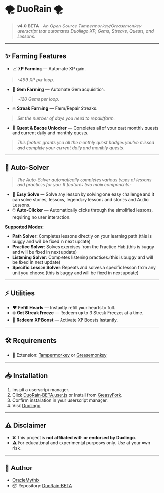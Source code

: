 # 🌪️ DuoRain 🌪️
> **v4.0 BETA** - *An Open-Source Tampermonkey/Greasemonkey userscript that automates Duolingo XP, Gems, Streaks, Quests, and Lessons.*

---

## ✨ Farming Features

- 📈 **XP Farming** — Automate XP gain.
> *~499 XP per loop.*

- 💎 **Gem Farming** — Automate Gem acquisition.
> *~120 Gems per loop.*

- 🔥 **Streak Farming** — Farm/Repair Streaks.
> *Set the number of days you need to repair/farm.*

- 🎯 **Quest & Badge Unlocker** — Completes all of your past monthly quests and current daily and monthly quests.
> *This feature grants you all the monthly quest badges you've missed and complete your current daily and monthly quests.*

---

## 🤖 Auto-Solver

> *The Auto-Solver automatically completes various types of lessons and practices for you. It features two main components:*

- 🧩 **Easy Solve** — Solve any lesson by solving one easy challenge and it can solve stories, lessons, legendary lessons and stories and Audio Lessons.
- 🖱️ **Auto-Clicker** — Automatically clicks through the simplified lessons, requiring no user interaction.

**Supported Modes:**
- **Path Solver**: Completes lessons directly on your learning path.(this is buggy and will be fixed in next update)
- **Practice Solver**: Solves exercises from the Practice Hub.(this is buggy and will be fixed in next update)
- **Listening Solver**: Completes listening practices.(this is buggy and will be fixed in next update)
- **Specific Lesson Solver**: Repeats and solves a specific lesson from any unit you choose.(this is buggy and will be fixed in next update)

---

## ⚡ Utilities

- ❤️ **Refill Hearts** — Instantly refill your hearts to full.
- ❄️ **Get Streak Freeze** — Redeem up to 3 Streak Freezes at a time.
- 🚀 **Redeem XP Boost** — Activate XP Boosts Instantly.

---

## 🛠️ Requirements

- 🧩 Extension: [Tampermonkey](https://www.tampermonkey.net/) or [Greasemonkey](https://www.greasespot.net/)

---

## 📥 Installation

1. Install a userscript manager.
2. Click [DuoRain-BETA.user.js](https://raw.githubusercontent.com/OracleMythix/DuoRain-BETA/main/DuoRain-BETA.user.js) or Install from [GreasyFork](https://greasyfork.org/en/scripts/547811-duorain-beta).
3. Confirm installation in your userscript manager.
4. Visit [Duolingo](https://www.duolingo.com).

---

## ⚠️ Disclaimer

- ❌ This project is **not affiliated with or endorsed by Duolingo**.
- ⚠️ For educational and experimental purposes only. Use at your own risk.

---

## 👤 Author

- [OracleMythix](https://github.com/OracleMythix)
- 📦 Repository: [DuoRain-BETA](https://github.com/OracleMythix/DuoRain-BETA)
